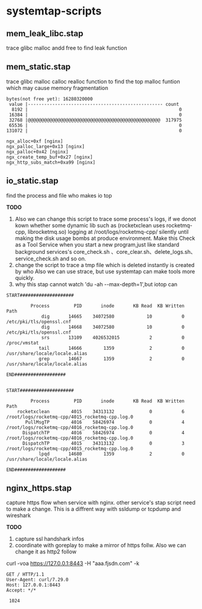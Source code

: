 # systemtap-scripts
## mem_leak_libc.stap
trace glibc malloc andd free to find leak function



## mem_static.stap
trace glibc malloc calloc realloc function to find the top malloc funtion which may cause memory fragmentation
```
bytes(not free yet): 16280320000
 value |-------------------------------------------------- count
  8192 |                                                        0
 16384 |                                                        0
 32768 |@@@@@@@@@@@@@@@@@@@@@@@@@@@@@@@@@@@@@@@@@@@@@@@@@  317975
 65536 |                                                        0
131072 |                                                        0

ngx_alloc+0xf [nginx]
ngx_palloc_large+0x13 [nginx]
ngx_palloc+0x42 [nginx]
ngx_create_temp_buf+0x27 [nginx]
ngx_http_subs_match+0xa99 [nginx]
```

## io_static.stap
find the process and file who makes io top 

**TODO**

1. Also we can change this script to trace some process's logs, if we donot kown whether some dynamic lib such as (rocketxclean uses rocketmq-cpp, librocketmq.so) logging at /root/logs/rocketmq-cpp/ silently until making the disk usage bombs at produce environment. Make this Check as a Tool Service when you start a new program,just like standard background services's core_check.sh 、core_clear.sh、delete_logs.sh、service_check.sh and so on. 
2. change the script to trace a tmp file which is deleted instantly is created by who
Also we can use strace, but use systemtap can make tools more quickly.
3. why this stap cannot watch 'du -ah --max-depth=1',but iotop can

```
START####################

         Process	     PID	   inode	   KB Read	KB Written	    Path
             dig	   14665	34072580	        10	         0	/etc/pki/tls/openssl.cnf
             dig	   14668	34072580	        10	         0	/etc/pki/tls/openssl.cnf
             srs	   13109	4026532015	         2	         0	    /proc/vmstat
            tail	   14666	    1359	         2	         0	/usr/share/locale/locale.alias
            grep	   14667	    1359	         2	         0	/usr/share/locale/locale.alias

END###################


START####################

         Process	     PID	   inode	   KB Read	KB Written	    Path
    rocketxclean	    4015	34313132	         0	         6	/root/logs/rocketmq-cpp/4015_rocketmq-cpp.log.0
       PullMsgTP	    4016	58426974	         0	         4	/root/logs/rocketmq-cpp/4016_rocketmq-cpp.log.0
      DispatchTP	    4016	58426974	         0	         4	/root/logs/rocketmq-cpp/4016_rocketmq-cpp.log.0
      DispatchTP	    4015	34313132	         0	         3	/root/logs/rocketmq-cpp/4015_rocketmq-cpp.log.0
            lpqd	   14680	    1359	         2	         0	/usr/share/locale/locale.alias

END###################
```

## nginx_https.stap
capture https flow when service with nginx. other service's stap script need to make a change. This is a diffrent way with ssldump or tcpdump and wireshark

**TODO**

1. capture ssl handshark infos
2. coordinate with goreplay to make a mirror of https follw. Also we can change it as http2 follow

curl -voa https://127.0.0.1:8443 -H "aaa.fjsdn.com" -k
```
GET / HTTP/1.1
User-Agent: curl/7.29.0
Host: 127.0.0.1:8443
Accept: */*

 1024
 ```
